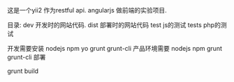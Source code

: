 这是一个yii2 作为restful api.
angularjs 做前端的实验项目.

目录:
dev 开发时的网站代码.
dist 部署时的网站代码
test js的测试
tests php的测试

开发需要安装 nodejs npm yo grunt grunt-cli
产品环境需要 nodejs npm grunt grunt-cli
部署

grunt build

